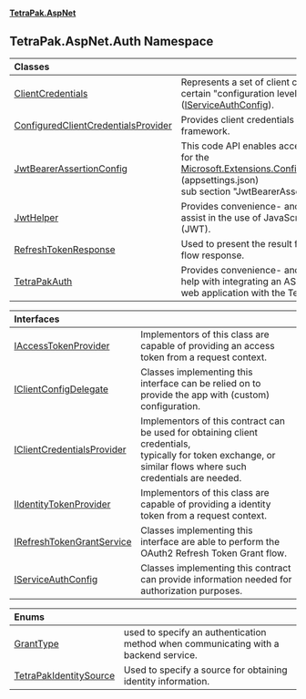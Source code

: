 #### [TetraPak.AspNet](index.md 'index')
## TetraPak.AspNet.Auth Namespace

| Classes | |
| :--- | :--- |
| [ClientCredentials](TetraPak_AspNet_Auth_ClientCredentials.md 'TetraPak.AspNet.Auth.ClientCredentials') | Represents a set of client credentials, to reflect a certain "configuration level"<br/>([IServiceAuthConfig](TetraPak_AspNet_Auth_IServiceAuthConfig.md 'TetraPak.AspNet.Auth.IServiceAuthConfig')). <br/> |
| [ConfiguredClientCredentialsProvider](TetraPak_AspNet_Auth_ConfiguredClientCredentialsProvider.md 'TetraPak.AspNet.Auth.ConfiguredClientCredentialsProvider') | Provides client credentials from the configuration framework.<br/> |
| [JwtBearerAssertionConfig](TetraPak_AspNet_Auth_JwtBearerAssertionConfig.md 'TetraPak.AspNet.Auth.JwtBearerAssertionConfig') | This code API enables access and manipulation for the [Microsoft.Extensions.Configuration.IConfiguration](https://docs.microsoft.com/en-us/dotnet/api/Microsoft.Extensions.Configuration.IConfiguration 'Microsoft.Extensions.Configuration.IConfiguration') (appsettings.json)<br/>sub section "JwtBearerAssertion";<br/> |
| [JwtHelper](TetraPak_AspNet_Auth_JwtHelper.md 'TetraPak.AspNet.Auth.JwtHelper') | Provides convenience- and extension methods to assist in the use of JavaScript Web Tokens (JWT). <br/> |
| [RefreshTokenResponse](TetraPak_AspNet_Auth_RefreshTokenResponse.md 'TetraPak.AspNet.Auth.RefreshTokenResponse') | Used to present the result from a token refresh flow response.<br/> |
| [TetraPakAuth](TetraPak_AspNet_Auth_TetraPakAuth.md 'TetraPak.AspNet.Auth.TetraPakAuth') | Provides convenience- and extension methods to help with integrating an ASP.NET Core/5+<br/>web application with the Tetra Pak Auth Services.<br/> |

| Interfaces | |
| :--- | :--- |
| [IAccessTokenProvider](TetraPak_AspNet_Auth_IAccessTokenProvider.md 'TetraPak.AspNet.Auth.IAccessTokenProvider') | Implementors of this class are capable of providing an access token from a request context. <br/> |
| [IClientConfigDelegate](TetraPak_AspNet_Auth_IClientConfigDelegate.md 'TetraPak.AspNet.Auth.IClientConfigDelegate') | Classes implementing this interface can be relied on to provide the app with (custom) configuration. <br/> |
| [IClientCredentialsProvider](TetraPak_AspNet_Auth_IClientCredentialsProvider.md 'TetraPak.AspNet.Auth.IClientCredentialsProvider') | Implementors of this contract can be used for obtaining client credentials,<br/>typically for token exchange, or similar flows where such credentials are needed.<br/> |
| [IIdentityTokenProvider](TetraPak_AspNet_Auth_IIdentityTokenProvider.md 'TetraPak.AspNet.Auth.IIdentityTokenProvider') | Implementors of this class are capable of providing a identity token from a request context.<br/> |
| [IRefreshTokenGrantService](TetraPak_AspNet_Auth_IRefreshTokenGrantService.md 'TetraPak.AspNet.Auth.IRefreshTokenGrantService') | Classes implementing this interface are able to perform the OAuth2 Refresh Token Grant flow. <br/> |
| [IServiceAuthConfig](TetraPak_AspNet_Auth_IServiceAuthConfig.md 'TetraPak.AspNet.Auth.IServiceAuthConfig') | Classes implementing this contract can provide information needed for authorization purposes. <br/> |

| Enums | |
| :--- | :--- |
| [GrantType](TetraPak_AspNet_Auth_GrantType.md 'TetraPak.AspNet.Auth.GrantType') | used to specify an authentication method when communicating with a backend service.<br/> |
| [TetraPakIdentitySource](TetraPak_AspNet_Auth_TetraPakIdentitySource.md 'TetraPak.AspNet.Auth.TetraPakIdentitySource') | Used to specify a source for obtaining identity information.  <br/> |
